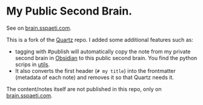 # My Public Second Brain.

See on [brain.sspaeti.com](https://brain.sspaeti.com).

This is a fork of the [Quartz](https://github.com/jackyzha0/quartz) repo. I added some additional features such as:
* tagging with #publish will automatically copy the note from my private second brain in [Obsidian](https://obsidian.md) to this public second brain. You find the python scrips in [utils](utils). 
* It also converts the first header (`# my title`) into the frontmatter (metadata of each note) and removes it so that Quartz needs it.

The content/notes itself are not published in this repo, only on [brain.sspaeti.com](https://brain.sspaeti.com).
